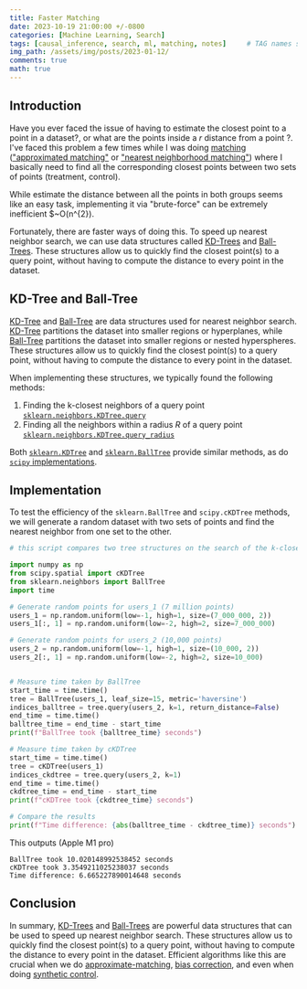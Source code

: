 ```yaml
---
title: Faster Matching 
date: 2023-10-19 21:00:00 +/-0800
categories: [Machine Learning, Search]
tags: [causal_inference, search, ml, matching, notes]     # TAG names should always be lowercase
img_path: /assets/img/posts/2023-01-12/
comments: true
math: true
---
```

## Introduction 

Have you ever faced the issue of having to estimate the closest point to a point in a dataset?, or what are the points inside a $r$ distance from a point ?. I've faced this problem a few times while I was doing [matching][1] (["approximated matching"][2] or ["nearest neighborhood matching"][3]) where I basically need to find all the corresponding closest points between two sets of points (treatment, control).  

While estimate the distance between all the points in both groups seems like an easy task, implementing it via "brute-force" can be extremely inefficient $~O(n^{2}). 

Fortunately, there are faster ways of doing this. To speed up nearest neighbor search, we can use data structures called [KD-Trees][4] and [Ball-Trees][5]. These structures allow us to quickly find the closest point(s) to a query point, without having to compute the distance to every point in the dataset.

##  KD-Tree and Ball-Tree

[KD-Tree][4] and [Ball-Tree][5] are data structures used for nearest neighbor search. [KD-Tree][4] partitions the dataset into smaller regions or hyperplanes, while [Ball-Tree][5] partitions the dataset into smaller regions or nested hyperspheres. These structures allow us to quickly find the closest point(s) to a query point, without having to compute the distance to every point in the dataset.

When implementing these structures, we typically found the following methods:

1. Finding the k-closest neighbors of a query point [`sklearn.neighbors.KDTree.query`][6]
2. Finding all the neighbors within a radius $R$ of a query point [`sklearn.neighbors.KDTree.query_radius`][7]

Both [`sklearn.KDTree`][8] and [`sklearn.BallTree`][9] provide similar methods, as do [`scipy` implementations][10].


## Implementation 

To test the efficiency of the `sklearn.BallTree` and `scipy.cKDTree` methods, we will generate a random dataset with two sets of points and find the nearest neighbor from one set to the other.

```python
# this script compares two tree structures on the search of the k-closest neighbors, a very traditional problem on approximated matching 

import numpy as np
from scipy.spatial import cKDTree
from sklearn.neighbors import BallTree
import time

# Generate random points for users_1 (7 million points)
users_1 = np.random.uniform(low=-1, high=1, size=(7_000_000, 2))  
users_1[:, 1] = np.random.uniform(low=-2, high=2, size=7_000_000)  

# Generate random points for users_2 (10,000 points)
users_2 = np.random.uniform(low=-1, high=1, size=(10_000, 2))  
users_2[:, 1] = np.random.uniform(low=-2, high=2, size=10_000)  


# Measure time taken by BallTree
start_time = time.time()
tree = BallTree(users_1, leaf_size=15, metric='haversine')
indices_balltree = tree.query(users_2, k=1, return_distance=False)
end_time = time.time()
balltree_time = end_time - start_time
print(f"BallTree took {balltree_time} seconds")

# Measure time taken by cKDTree
start_time = time.time()
tree = cKDTree(users_1)
indices_ckdtree = tree.query(users_2, k=1)
end_time = time.time()
ckdtree_time = end_time - start_time
print(f"cKDTree took {ckdtree_time} seconds")

# Compare the results
print(f"Time difference: {abs(balltree_time - ckdtree_time)} seconds")
```

This outputs (Apple M1 pro)

    BallTree took 10.020148992538452 seconds
    cKDTree took 3.3549211025238037 seconds
    Time difference: 6.665227890014648 seconds


## Conclusion

In summary, [KD-Trees][4] and [Ball-Trees][5] are powerful data structures that can be used to speed up nearest neighbor search. These structures allow us to quickly find the closest point(s) to a query point, without having to compute the distance to every point in the dataset. Efficient algorithms like this are crucial when we do [approximate-matching][2], [bias correction][11], and even when doing [synthetic control][12].  

[1]:<https://mixtape.scunning.com/05-matching_and_subclassification#exact-matching>
[2]: <https://mixtape.scunning.com/05-matching_and_subclassification#approximate-matching>
[3]: <https://mixtape.scunning.com/05-matching_and_subclassification#nearest-neighbor-covariate-matching>
[4]: <https://en.wikipedia.org/wiki/K-d_tree>
[5]: <https://en.wikipedia.org/wiki/Ball_tree>
[6]: <https://scikit-learn.org/stable/modules/generated/sklearn.neighbors.KDTree.html#sklearn.neighbors.KDTree.query>
[7]: <https://scikit-learn.org/stable/modules/generated/sklearn.neighbors.KDTree.html#sklearn.neighbors.KDTree.query_radius>
[8]:<https://scikit-learn.org/stable/modules/generated/sklearn.neighbors.KDTree.html#sklearn.neighbors.KDTree>
[9]:<https://scikit-learn.org/stable/modules/generated/sklearn.neighbors.BallTree.html#sklearn.neighbors.BallTree>
[10]:<https://docs.scipy.org/doc/scipy/reference/spatial.html#nearest-neighbor-queries>
[11]:<https://mixtape.scunning.com/05-matching_and_subclassification#5-3-2-bias-correction>
[12]:<https://pabloazurduy.github.io/posts/synthetic_control/>
[13]:<https://en.wikipedia.org/wiki/Observational_study>
